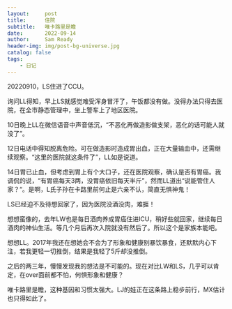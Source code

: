 ```yaml
---
layout:     post
title:      住院
subtitle:   唯卡路里是瞻
date:       2022-09-14
author:     Sam Ready
header-img: img/post-bg-universe.jpg
catalog: false
tags:
    - 日记
---
```


20220910，LS住进了CCU。

询问LL得知，早上LS就感觉难受浑身冒汗了，午饭都没有做。没得办法只得去医院，在全市静态管理中，坐上警车上了地区医院。

10日晚上LL在微信语音中声音低沉，“不恶化再做造影做支架，恶化的话可能人就没了”。

12日电话中得知脱离危险。可在做造影时造成胃出血，正在大量输血中，还需继续观察。“这里的医院就这条件了”，LL如是说道。

14日胃已止血，但考虑到胃上有个大口子，还在医院观察，确认是否有胃癌。我调侃的说，“有胃癌每天3两，没胃癌依旧每天半斤”，然而LL道出“说能管住人家？“。是啊，L氏子孙在卡路里前何止是六亲不认，简直无惧神鬼！

LS已经迫不及待想回家了，因为医院没酒没肉，难捱！

想想蛮像的，去年LW也是每日酒肉养成胃癌住进ICU，稍好些就回家，继续每日酒肉的神仙生活。等几个月后再次入院就没有然后了。所以这个是家族本能吧。

想想LL。2017年我还在想她会不会为了形象和健康别暴饮暴食，还默默内心下注，若我更轻一切推倒，结果是我轻了5斤却没推倒。

之后的两三年，慢慢发现我的想法是不可能的。现在对比LW和LS，几乎可以肯定，在over面前都不怕，何惧形象和健康？

唯卡路里是瞻，这种基因和习惯太强大。LJ的娃正在这条路上稳步前行，MX估计也只得如此了。
